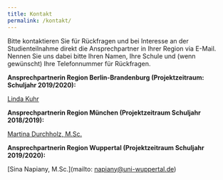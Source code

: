 ```yaml
---
title: Kontakt
permalink: /kontakt/
---
```


Bitte kontaktieren Sie für Rückfragen und bei Interesse an der Studienteilnahme direkt die Ansprechpartner in Ihrer Region via E-Mail. Nennen Sie uns dabei bitte Ihren Namen, Ihre Schule und (wenn gewünscht) Ihre Telefonnummer für Rückfragen.

**Ansprechpartnerin Region  Berlin-Brandenburg (Projektzeitraum: Schuljahr 2019/2020):**


[Linda Kuhr](linda.kuhr@uni-potsdam.de)

**Ansprechpartnerin Region München (Projektzeitraum Schuljahr 2018/2019):**

[Martina Durchholz, M.Sc.](kjp.kompass@med.uni-muenchen.de)

**Ansprechpartnerin Region Wuppertal (Projektzeitraum Schuljahr 2019/2020):** 

[Sina Napiany, M.Sc.](mailto: napiany@uni-wuppertal.de)
